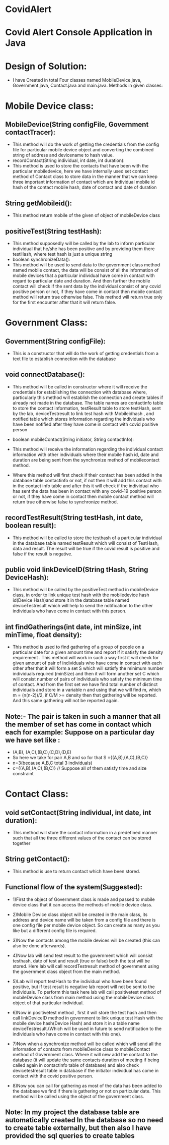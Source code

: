# CovidAlert
# Covid Alert Console Application in Java
# Design of Solution:
* I have Created in total Four classes named MobileDevice.java, Government.java, Contact.java and main.java. Methods in given classes:
# Mobile Device class:
## MobileDevice(String configFile, Government contactTracer):
* This method will do the work of getting the credentials from the config file for particular mobile device object and converting the combined string of address and devicename to hash value.
* recordContact(String individual, int date, int duration):
* This method is used to store the contacts that have been with the particular mobiledevice, here we have internally used set contact method of Contact class to store data in the manner that we can keep three important information of contact which are Individual mobile id hash of the contact mobile hash, date of contact and date of duration
## String getMobileid():
* This method return mobile of the given of object of mobileDevice class
## positiveTest(String testHash):
* This method supposedly will be called by the lab to inform particular individual that he/she has been positive and by providing them there testHash, where test hash is just a unique string
* boolean synchronizeData():
* This method will be used to send data to the government class method named mobile contact, the data will be consist of all the information of mobile devices that a particular individual have come in contact with regard to particular date and duration. And then further the mobile contact will check if the sent data by the individual consist of any covid positive person or not, if they have come in contact then mobile contact method will return true otherwise false. This method will return true only for the first encounter after that it will return false.


# Government Class:
## Government(String configFile):
* This is a constructor that will do the work of getting credentials from a text file to establish connection with the database
## void connectDatabase():
* This method will be called in constructor where it will receive the credentials for establishing the connection with database where, particularly this method will establish the connection and create tables if already not made in the database. The table names are contactinfo table to store the contact information, testResult table to store testHash, sent by the lab, deviceTestresult to link test hash with Mobileidhash , and notified table which stores information regarding the individuals who have been notified after they have come in contact with covid positive person
* boolean mobileContact(String initiator, String contactInfo):
* This method will receive the information regarding the individual contact information with other individuals where their mobile hash id, date and duration are being sent from the synchronize method of mobilecontact method.

* Where this method will first check if their contact has been added in the database table contactinfo or not, if not then it will add this contact with in the contact info table and after this it will check if the individual who has sent the data has been in contact with any covid-19 positive person or not, if they have come in contact then mobile contact method will return true otherwise false to synchronize method.
## recordTestResult(String testHash, int date, boolean result):
* This method will be called to store the testhash of a particular individual in the database table named testResult which will consist of TestHash, data and result. The result will be true if the covid result is positive and false if the result is negative.
## public void linkDeviceID(String tHash, String DeviceHash):
* This method will be called by the positiveTest method in mobileDevice class, in order to link unique test hash with the mobiledevice hash id(Device Hash)and store it in the database table named deviceTestresult which will help to send the notification to the other individuals who have come in contact with this person.
## int findGatherings(int date, int minSize, int minTime, float density):
* This method is used to find gathering of a group of people on a particular date for a given amount time and report if it satisfy the density requirement . This method will work in such a way first it will check for given amount of pair of individuals who have come in contact with each other after that it will form a set S which will satisfy the minimum number individuals required (minSize) and then it will form another set C which will consist number of pairs of individuals who satisfy the minimum time of contact. And from the first set we have find total number of distinct individuals and store in a variable n and using that we will find m, which m = (n(n-2))/2, if C/M >= density then that gathering will be reported. And this same gathering will not be reported again.
## Note:- The pair is taken in such a manner that all the member of set has come in contact which each for example: Suppose on a particular day we have set like :
* (A,B), (A,C),(B,C),(C,D),(D,E)
* So here we take for pair A,B and so for that S ={(A,B),(A,C),(B,C)}
* n=3(because A,B,C total 3 individuals)
* c={(A,B),(A,C),(B,C)} // Suppose all of them satisfy time and size constraint
# Contact Class:
## void setContact(String individual, int date, int duration):
* This method will store the contact information in a predefined manner such that all the three different values of the contact can be stored together
## String getContact():
* This method is use to return contact which have been stored.
## Functional flow of the system(Suggested):
* 1)First the object of Government class is made and passed to mobile device class that it can access the methods of mobile device class.
* 2)Mobile Device class object will be created in the main class, its address and device name will be taken from a config file and there is one config file per mobile device object. So can create as many as you like but a different config file is required.
* 3)Now the contacts among the mobile devices will be created (this can also be done afterwards).

* 4)Now lab will send test result to the government which will consist testhash, date of test and result (true or false) both the test will be stored. Here lab will call recordTestresult method of government using the government class object from the main method.
* 5)Lab will report testHash to the individual who have been found positive, but if test result is negative lab report will not be sent to the individuals. To perform this task here lab will call positivetest method of mobileDevice class from main method using the mobileDevice class object of that particular individual.
* 6)Now in positivetest method , first it will store the test hash and then call linkDeviceID method in government to link unique test Hash with the mobile device hash(Device Hash) and store it in a table name deviceTestresult.(Which will be used in future to send notification to the individuals who have come in contact with this one).
* 7)Now when a synchronize method will be called which will send all the information of contacts from mobileDevice class to mobileContact method of Government class. Where it will new add the contact to the database (it will update the same contacts duration of meeting if being called again in contactinfo table of database) and also check devicetestresult table in database if the initiator individual has come in contact with the covid positive person.
* 8)Now you can call for gathering as most of the data has been added to the database we find if there is gathering or not on particular date. This method will be called using the object of the government class.
## Note: In my project the database table are automatically created In the database so no need to create table externally, but then also I have provided the sql queries to create tables
